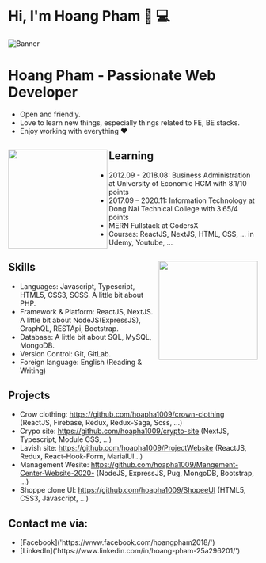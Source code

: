 # Hi, I'm Hoang Pham 👋 💻 
![Banner](https://res.cloudinary.com/hoapha1009/image/upload/v1613574588/anhdaidienmoi_bejh7m.jpg)

# Hoang Pham - Passionate Web Developer

- Open and friendly.
- Love to learn new things, especially things related to FE, BE stacks.
- Enjoy working with everything ❤

## Learning <a href="https://github.com/hoapha1009"><img align="left" width="auto" height="200" src="https://res.cloudinary.com/hoapha1009/image/upload/v1613574901/learn_tg7sio.svg"></a>

- 2012.09 - 2018.08: Business Administration at University of Economic HCM with 8.1/10 points
- 2017.09 – 2020.11: Information Technology at Dong Nai Technical College with 3.65/4 points
- MERN Fullstack at CodersX
- Courses: ReactJS, NextJS, HTML, CSS, ... in Udemy, Youtube, ...

## Skills<img align="right" width="auto" height="200" src="https://res.cloudinary.com/hoapha1009/image/upload/v1613575942/skill_segyso.svg">

- Languages: Javascript, Typescript, HTML5, CSS3, SCSS. A little bit about PHP.
- Framework & Platform: ReactJS, NextJS. A little bit about NodeJS(ExpressJS), GraphQL, RESTApi, Bootstrap.
- Database: A little bit about SQL, MySQL, MongoDB.
- Version Control: Git, GitLab.
- Foreign language: English (Reading & Writing)

## Projects

- Crow clothing: https://github.com/hoapha1009/crown-clothing (ReactJS, Firebase, Redux, Redux-Saga, Scss, ...)
- Crypo site: https://github.com/hoapha1009/crypto-site (NextJS, Typescript, Module CSS, ...)
- Lavish site: https://github.com/hoapha1009/ProjectWebsite (ReactJS, Redux, React-Hook-Form, MarialUI...)
- Management Wesite: https://github.com/hoapha1009/Mangement-Center-Website-2020- (NodeJS, ExpressJS, Pug, MongoDB, Bootstrap, ...)
- Shoppe clone UI: https://github.com/hoapha1009/ShopeeUI (HTML5, CSS3, Javascript, ...)

## Contact me via:
<ul>
<li>
[Facebook]('https://www.facebook.com/hoangpham2018/')
</li>
<li>
[LinkedIn]('https://www.linkedin.com/in/hoang-pham-25a296201/')
</li>
</ul>
